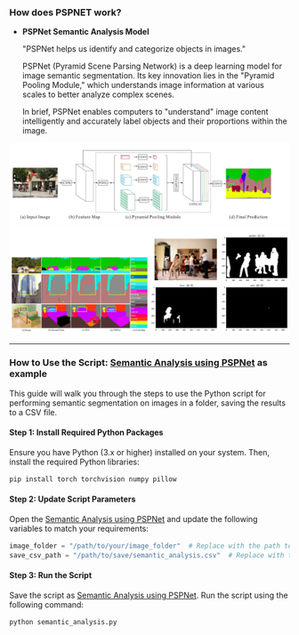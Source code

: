 
### How does PSPNET work?
- **PSPNet Semantic Analysis Model**

    "PSPNet helps us identify and categorize objects in images."

    PSPNet (Pyramid Scene Parsing Network) is a deep learning model for image semantic segmentation. Its key innovation lies in the "Pyramid Pooling Module," which understands image information at various scales to better analyze complex scenes.

    In brief, PSPNet enables computers to "understand" image content intelligently and accurately label objects and their proportions within the image.

![PSPNet Example 1](hsiao_pic\PSPNET_1.png)
![PSPNet Example 2](hsiao_pic\PSPNET_2.png)

---
### How to Use the Script: [Semantic Analysis using PSPNet](semantic_analysis.py) as example

This guide will walk you through the steps to use the Python script for performing semantic segmentation on images in a folder, saving the results to a CSV file.


#### Step 1: Install Required Python Packages

Ensure you have Python (3.x or higher) installed on your system. Then, install the required Python libraries:

```bash
pip install torch torchvision numpy pillow
```

#### Step 2: Update Script Parameters
Open the [Semantic Analysis using PSPNet](semantic_analysis.py) and update the following variables to match your requirements:

```python
image_folder = "/path/to/your/image_folder"  # Replace with the path to the folder containing your images
save_csv_path = "/path/to/save/semantic_analysis.csv"  # Replace with the path to save the analysis result
```

#### Step 3: Run the Script
Save the script as [Semantic Analysis using PSPNet](semantic_analysis.py). Run the script using the following command:
```bash
python semantic_analysis.py
```